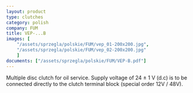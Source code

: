 ```yaml
---
layout: product
type: clutches
category: polish
company: FUM
title: VEP-...B
images: [
    "/assets/sprzegla/polskie/FUM/vep_01-200x200.jpg",
    "/assets/sprzegla/polskie/FUM/vep_02-200x200.jpg"
    ]
documents: ["/assets/sprzegla/polskie/FUM/VEP-B.pdf"]
---
```

Multiple disc clutch for oil service. Supply voltage of 24 ± 1 V (d.c) is to be connected directly to the clutch terminal block (special order 12V / 48V).